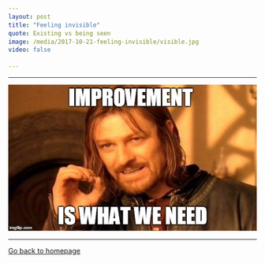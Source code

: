 ```yaml
---
layout: post
title: "Feeling invisible"
quote: Existing vs being seen
image: /media/2017-10-21-feeling-invisible/visible.jpg
video: false

---
```



-----

![](/media/2017-10-16-whats-in-a-name/improvement.jpg)


-----
[Go back to homepage](http://yenpeng.github.io/)
